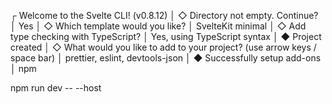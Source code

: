 ┌  Welcome to the Svelte CLI! (v0.8.12)
│
◇  Directory not empty. Continue?
│  Yes
│
◇  Which template would you like?
│  SvelteKit minimal
│
◇  Add type checking with TypeScript?
│  Yes, using TypeScript syntax
│
◆  Project created
│
◇  What would you like to add to your project? (use arrow keys / space bar)
│  prettier, eslint, devtools-json
│
◆  Successfully setup add-ons
│  npm

npm run dev -- --host